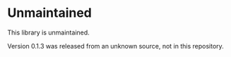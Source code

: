 # Unmaintained

This library is unmaintained.

Version 0.1.3 was released from an unknown source, not in this repository.
